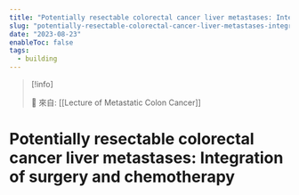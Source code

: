```yaml
---
title: "Potentially resectable colorectal cancer liver metastases: Integration of surgery and chemotherapy"
slug: "potentially-resectable-colorectal-cancer-liver-metastases-integration-of-surgery-and-chemotherapy"
date: "2023-08-23"
enableToc: false
tags:
  - building
---
```


> [!info]
>
> 🌱 來自: [[Lecture of Metastatic Colon Cancer]]

# Potentially resectable colorectal cancer liver metastases: Integration of surgery and chemotherapy


